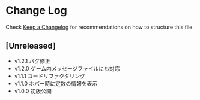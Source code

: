 # Change Log

Check [Keep a Changelog](http://keepachangelog.com/) for recommendations on how to structure this file.

## [Unreleased]

- v1.2.1
  バグ修正
- v1.2.0
  ゲーム内メッセージファイルにも対応
- v1.1.1
  コードリファクタリング
- v1.1.0
  ホバー時に定数の情報を表示
- v1.0.0
  初版公開
